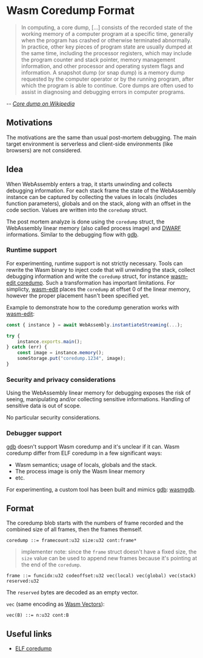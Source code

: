 # Wasm Coredump Format

> In computing, a core dump, [...] consists of the recorded state of the working memory of a computer program at a specific time, generally when the program has crashed or otherwise terminated abnormally. In practice, other key pieces of program state are usually dumped at the same time, including the processor registers, which may include the program counter and stack pointer, memory management information, and other processor and operating system flags and information. A snapshot dump (or snap dump) is a memory dump requested by the computer operator or by the running program, after which the program is able to continue. Core dumps are often used to assist in diagnosing and debugging errors in computer programs.

-- <cite>[Core dump on Wikipedia]</cite>

## Motivations

The motivations are the same than usual post-mortem debugging. The main target environment is serverless and client-side environments (like browsers) are not considered.

## Idea

When WebAssembly enters a trap, it starts unwinding and collects debugging information. For each stack frame the state of the WebAssembly instance can be captured by collecting the values in locals (includes function parameters), globals and on the stack, along with an offset in the code section. Values are written into the `coredump` struct.

The post mortem analyze is done using the `coredump` struct, the WebAssembly linear memory (also called process image) and [DWARF] informations. Similar to the debugging flow with [gdb].

### Runtime support

For experimenting, runtime support is not strictly necessary. Tools can rewrite the Wasm binary to inject code that will unwinding the stack, collect debugging information and write the `coredump` struct, for instance [wasm-edit coredump]. Such a transformation has important limitations. For simplicty, [wasm-edit] places the `coredump` at offset 0 of the linear memory, however the proper placement hasn't been specified yet.

Example to demonstrate how to the coredump generation works with [wasm-edit]:
```js
const { instance } = await WebAssembly.instantiateStreaming(...);

try {
    instance.exports.main();
} catch (err) {
    const image = instance.memory();
    someStorage.put("coredump.1234", image);
}
```

### Security and privacy considerations

Using the WebAssembly linear memory for debugging exposes the risk of seeing, manipulating and/or collecting sensitive informations.
Handling of sensitive data is out of scope.

No particular security considerations.

### Debugger support

[gdb] doesn't support Wasm coredump and it's unclear if it can.
Wasm coredump differ from ELF coredump in a few significant ways:
- Wasm semantics; usage of locals, globals and the stack.
- The process image is only the Wasm linear memory
- etc.

For experimenting, a custom tool has been built and mimics [gdb]: [wasmgdb].

## Format

The coredump blob starts with the numbers of frame recorded and the combined size of all frames, then the frames themself.

```
coredump ::= framecount:u32 size:u32 cont:frame*
```

> implementer note: since the `frame` struct doesn't have a fixed size, the `size` value can be used to append new frames because it's pointing at the end of the `coredump`.

```
frame ::= funcidx:u32 codeoffset:u32 vec(local) vec(global) vec(stack) reserved:u32
```

The `reserved` bytes are decoded as an empty vector.

`vec` (same encoding as [Wasm Vectors]):
```
vec(B) ::= n:u32 cont:B
```

## Useful links

- [ELF coredump]

[Wasm Vectors]: https://webassembly.github.io/spec/core/binary/conventions.html#binary-vec
[ELF coredump]: https://www.gabriel.urdhr.fr/2015/05/29/core-file/
[Core dump on Wikipedia]: https://en.wikipedia.org/wiki/Core_dump
[gdb]: https://linux.die.net/man/1/gdb
[wasm-edit coredump]: https://github.com/xtuc/wasm-edit/blob/main/src/coredump.rs
[wasm-edit]: https://github.com/xtuc/wasm-edit
[wasmgdb]: https://github.com/xtuc/wasmgdb
[DWARF]: https://yurydelendik.github.io/webassembly-dwarf
